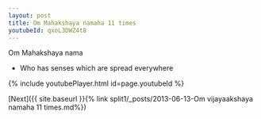 ```yaml
---
layout: post
title: Om Mahakshaya namaha 11 times
youtubeId: qxoL3DWZ4t8
---
```

 
 
Om Mahakshaya nama 
 
 -  Who has senses which are spread everywhere 
 
  
 
  
 
 
 
 
 
 


{% include youtubePlayer.html id=page.youtubeId %}
 
[Next]({{ site.baseurl }}{% link  split1/_posts/2013-06-13-Om vijayaakshaya namaha 11 times.md%})
 
